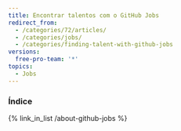 ```yaml
---
title: Encontrar talentos com o GitHub Jobs
redirect_from:
  - /categories/72/articles/
  - /categories/jobs/
  - /categories/finding-talent-with-github-jobs
versions:
  free-pro-team: '*'
topics:
  - Jobs
---
```



### Índice

{% link_in_list /about-github-jobs %}
